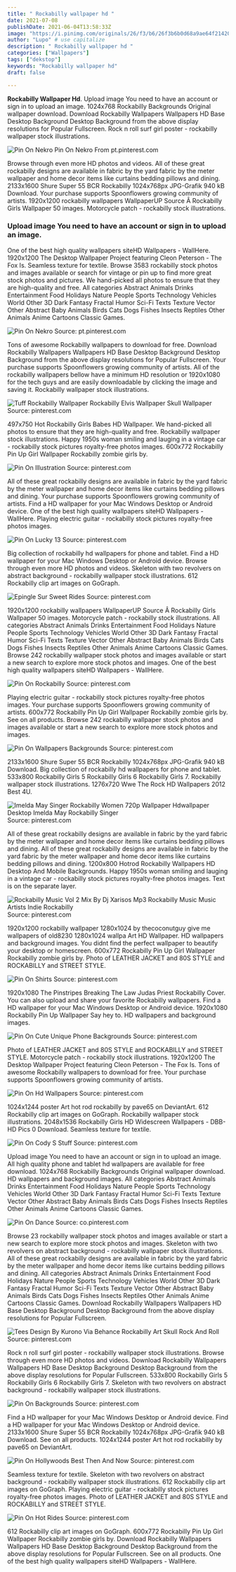 ```yaml
---
title: " Rockabilly wallpaper hd "
date: 2021-07-08
publishDate: 2021-06-04T13:58:33Z
image: "https://i.pinimg.com/originals/26/f3/b6/26f3b6b0d68a9ae64f214203fcd9ca20.jpg"
author: "Lupo" # use capitalize
description: " Rockabilly wallpaper hd "
categories: ["Wallpapers"]
tags: ["dekstop"]
keywords: "Rockabilly wallpaper hd"
draft: false

---
```



**Rockabilly Wallpaper Hd**. Upload image You need to have an account or sign in to upload an image. 1024x768 Rockabilly Backgrounds Original wallpaper download. Download Rockabilly Wallpapers Wallpapers HD Base Desktop Background Desktop Background from the above display resolutions for Popular Fullscreen. Rock n roll surf girl poster - rockabilly wallpaper stock illustrations.

![Pin On Nekro](https://i.pinimg.com/originals/d2/14/f5/d214f5c7e06c9c72640a30366a3d635c.jpg "Pin On Nekro")
Pin On Nekro From pt.pinterest.com


Browse through even more HD photos and videos. All of these great rockabilly designs are available in fabric by the yard fabric by the meter wallpaper and home decor items like curtains bedding pillows and dining. 2133x1600 Shure Super 55 BCR Rockabilly 1024x768px JPG-Grafik 940 kB Download. Your purchase supports Spoonflowers growing community of artists. 1920x1200 rockabilly wallpapers WallpaperUP Source Â Rockabilly Girls Wallpaper 50 images. Motorcycle patch - rockabilly stock illustrations.

### Upload image You need to have an account or sign in to upload an image.

One of the best high quality wallpapers siteHD Wallpapers - WallHere. 1920x1200 The Desktop Wallpaper Project featuring Cleon Peterson - The Fox Is. Seamless texture for textile. Browse 3583 rockabilly stock photos and images available or search for vintage or pin up to find more great stock photos and pictures. We hand-picked all photos to ensure that they are high-quality and free. All categories Abstract Animals Drinks Entertainment Food Holidays Nature People Sports Technology Vehicles World Other 3D Dark Fantasy Fractal Humor Sci-Fi Texts Texture Vector Other Abstract Baby Animals Birds Cats Dogs Fishes Insects Reptiles Other Animals Anime Cartoons Classic Games.


![Pin On Nekro](https://i.pinimg.com/originals/d2/14/f5/d214f5c7e06c9c72640a30366a3d635c.jpg "Pin On Nekro")
Source: pt.pinterest.com

Tons of awesome Rockabilly wallpapers to download for free. Download Rockabilly Wallpapers Wallpapers HD Base Desktop Background Desktop Background from the above display resolutions for Popular Fullscreen. Your purchase supports Spoonflowers growing community of artists. All of the rockabilly wallpapers bellow have a minimum HD resolution or 1920x1080 for the tech guys and are easily downloadable by clicking the image and saving it. Rockabilly wallpaper stock illustrations.

![Tuff Rockabilly Wallpaper Rockabilly Elvis Wallpaper Skull Wallpaper](https://i.pinimg.com/736x/a5/25/e9/a525e9a929be92758ff203dc29df489c.jpg "Tuff Rockabilly Wallpaper Rockabilly Elvis Wallpaper Skull Wallpaper")
Source: pinterest.com

497x750 Hot Rockabilly Girls Babes HD Wallpaper. We hand-picked all photos to ensure that they are high-quality and free. Rockabilly wallpaper stock illustrations. Happy 1950s woman smiling and lauging in a vintage car - rockabilly stock pictures royalty-free photos images. 600x772 Rockabilly Pin Up Girl Wallpaper Rockabilly zombie girls by.

![Pin On Illustration](https://i.pinimg.com/originals/17/7d/4a/177d4a298ad0f922c6e92a5def6c68d1.png "Pin On Illustration")
Source: pinterest.com

All of these great rockabilly designs are available in fabric by the yard fabric by the meter wallpaper and home decor items like curtains bedding pillows and dining. Your purchase supports Spoonflowers growing community of artists. Find a HD wallpaper for your Mac Windows Desktop or Android device. One of the best high quality wallpapers siteHD Wallpapers - WallHere. Playing electric guitar - rockabilly stock pictures royalty-free photos images.

![Pin On Lucky 13](https://i.pinimg.com/originals/a9/8b/c5/a98bc5e95fe925e039f0579a20b96109.jpg "Pin On Lucky 13")
Source: pinterest.com

Big collection of rockabilly hd wallpapers for phone and tablet. Find a HD wallpaper for your Mac Windows Desktop or Android device. Browse through even more HD photos and videos. Skeleton with two revolvers on abstract background - rockabilly wallpaper stock illustrations. 612 Rockabilly clip art images on GoGraph.

![Epingle Sur Sweet Rides](https://i.pinimg.com/originals/b7/81/d0/b781d01248253cff83818b465d7bb561.jpg "Epingle Sur Sweet Rides")
Source: pinterest.com

1920x1200 rockabilly wallpapers WallpaperUP Source Â Rockabilly Girls Wallpaper 50 images. Motorcycle patch - rockabilly stock illustrations. All categories Abstract Animals Drinks Entertainment Food Holidays Nature People Sports Technology Vehicles World Other 3D Dark Fantasy Fractal Humor Sci-Fi Texts Texture Vector Other Abstract Baby Animals Birds Cats Dogs Fishes Insects Reptiles Other Animals Anime Cartoons Classic Games. Browse 242 rockabilly wallpaper stock photos and images available or start a new search to explore more stock photos and images. One of the best high quality wallpapers siteHD Wallpapers - WallHere.

![Pin On Rockabilly](https://i.pinimg.com/originals/1b/04/f0/1b04f0c03f0190ce4234c98fdd99185c.jpg "Pin On Rockabilly")
Source: pinterest.com

Playing electric guitar - rockabilly stock pictures royalty-free photos images. Your purchase supports Spoonflowers growing community of artists. 600x772 Rockabilly Pin Up Girl Wallpaper Rockabilly zombie girls by. See on all products. Browse 242 rockabilly wallpaper stock photos and images available or start a new search to explore more stock photos and images.

![Pin On Wallpapers Backgrounds](https://i.pinimg.com/originals/c8/02/03/c80203ce17d25aa02c805636111b75f3.jpg "Pin On Wallpapers Backgrounds")
Source: pinterest.com

2133x1600 Shure Super 55 BCR Rockabilly 1024x768px JPG-Grafik 940 kB Download. Big collection of rockabilly hd wallpapers for phone and tablet. 533x800 Rockabilly Girls 5 Rockabilly Girls 6 Rockabilly Girls 7. Rockabilly wallpaper stock illustrations. 1276x720 Wwe The Rock HD Wallpapers 2012 Best 4U.

![Imelda May Singer Rockabilly Women 720p Wallpaper Hdwallpaper Desktop Imelda May Rockabilly Singer](https://i.pinimg.com/originals/fb/e5/cb/fbe5cb84c9cc18e71336b81a218c2439.jpg "Imelda May Singer Rockabilly Women 720p Wallpaper Hdwallpaper Desktop Imelda May Rockabilly Singer")
Source: pinterest.com

All of these great rockabilly designs are available in fabric by the yard fabric by the meter wallpaper and home decor items like curtains bedding pillows and dining. All of these great rockabilly designs are available in fabric by the yard fabric by the meter wallpaper and home decor items like curtains bedding pillows and dining. 1200x800 Hotrod Rockabilly Wallpapers HD Desktop And Mobile Backgrounds. Happy 1950s woman smiling and lauging in a vintage car - rockabilly stock pictures royalty-free photos images. Text is on the separate layer.

![Rockabilly Music Vol 2 Mix By Dj Xarisos Mp3 Rockabilly Music Music Artists Indie Rockabilly](https://i.pinimg.com/originals/28/85/74/288574f4caeb15b0b878c6fc950a1a40.jpg "Rockabilly Music Vol 2 Mix By Dj Xarisos Mp3 Rockabilly Music Music Artists Indie Rockabilly")
Source: pinterest.com

1920x1200 rockabilly wallpaper 1280x1024 by thecoconutguy give me wallpapers of old8230 1280x1024 wallpa Art HD Wallpaper. HD wallpapers and background images. You didnt find the perfect wallpaper to beautify your desktop or homescreen. 600x772 Rockabilly Pin Up Girl Wallpaper Rockabilly zombie girls by. Photo of LEATHER JACKET and 80S STYLE and ROCKABILLY and STREET STYLE.

![Pin On Shirts](https://i.pinimg.com/originals/26/e4/e1/26e4e175099d7fb50bf2d6c8c0a8d254.jpg "Pin On Shirts")
Source: pinterest.com

1920x1080 The Pinstripes Breaking The Law Judas Priest Rockabilly Cover. You can also upload and share your favorite Rockabilly wallpapers. Find a HD wallpaper for your Mac Windows Desktop or Android device. 1920x1080 Rockabilly Pin Up Wallpaper Say hey to. HD wallpapers and background images.

![Pin On Cute Unique Phone Backgrounds](https://i.pinimg.com/originals/89/3c/d4/893cd422127af0669f213b405bb025b4.jpg "Pin On Cute Unique Phone Backgrounds")
Source: pinterest.com

Photo of LEATHER JACKET and 80S STYLE and ROCKABILLY and STREET STYLE. Motorcycle patch - rockabilly stock illustrations. 1920x1200 The Desktop Wallpaper Project featuring Cleon Peterson - The Fox Is. Tons of awesome Rockabilly wallpapers to download for free. Your purchase supports Spoonflowers growing community of artists.

![Pin On Hd Wallpapers](https://i.pinimg.com/originals/1d/2e/b5/1d2eb5254f59eac4b56faf7112ae9421.jpg "Pin On Hd Wallpapers")
Source: pinterest.com

1024x1244 poster Art hot rod rockabilly by pave65 on DeviantArt. 612 Rockabilly clip art images on GoGraph. Rockabilly wallpaper stock illustrations. 2048x1536 Rockabilly Girls HD Widescreen Wallpapers - DBB-HD Pics 0 Download. Seamless texture for textile.

![Pin On Cody S Stuff](https://i.pinimg.com/originals/9c/76/2b/9c762b0085531861750ccf5f78674d48.jpg "Pin On Cody S Stuff")
Source: pinterest.com

Upload image You need to have an account or sign in to upload an image. All high quality phone and tablet hd wallpapers are available for free download. 1024x768 Rockabilly Backgrounds Original wallpaper download. HD wallpapers and background images. All categories Abstract Animals Drinks Entertainment Food Holidays Nature People Sports Technology Vehicles World Other 3D Dark Fantasy Fractal Humor Sci-Fi Texts Texture Vector Other Abstract Baby Animals Birds Cats Dogs Fishes Insects Reptiles Other Animals Anime Cartoons Classic Games.

![Pin On Dance](https://i.pinimg.com/originals/02/39/c2/0239c252b664c6a36e6b60342b4514df.jpg "Pin On Dance")
Source: co.pinterest.com

Browse 23 rockabilly wallpaper stock photos and images available or start a new search to explore more stock photos and images. Skeleton with two revolvers on abstract background - rockabilly wallpaper stock illustrations. All of these great rockabilly designs are available in fabric by the yard fabric by the meter wallpaper and home decor items like curtains bedding pillows and dining. All categories Abstract Animals Drinks Entertainment Food Holidays Nature People Sports Technology Vehicles World Other 3D Dark Fantasy Fractal Humor Sci-Fi Texts Texture Vector Other Abstract Baby Animals Birds Cats Dogs Fishes Insects Reptiles Other Animals Anime Cartoons Classic Games. Download Rockabilly Wallpapers Wallpapers HD Base Desktop Background Desktop Background from the above display resolutions for Popular Fullscreen.

![Tees Design By Kurono Via Behance Rockabilly Art Skull Rock And Roll](https://i.pinimg.com/736x/00/fe/b2/00feb287ba2d1cebef18386c19514f68--music-rock-rock-roll.jpg "Tees Design By Kurono Via Behance Rockabilly Art Skull Rock And Roll")
Source: pinterest.com

Rock n roll surf girl poster - rockabilly wallpaper stock illustrations. Browse through even more HD photos and videos. Download Rockabilly Wallpapers Wallpapers HD Base Desktop Background Desktop Background from the above display resolutions for Popular Fullscreen. 533x800 Rockabilly Girls 5 Rockabilly Girls 6 Rockabilly Girls 7. Skeleton with two revolvers on abstract background - rockabilly wallpaper stock illustrations.

![Pin On Backgrounds](https://i.pinimg.com/originals/02/01/41/02014153e7a9ad90d71b513e63e8fb87.jpg "Pin On Backgrounds")
Source: pinterest.com

Find a HD wallpaper for your Mac Windows Desktop or Android device. Find a HD wallpaper for your Mac Windows Desktop or Android device. 2133x1600 Shure Super 55 BCR Rockabilly 1024x768px JPG-Grafik 940 kB Download. See on all products. 1024x1244 poster Art hot rod rockabilly by pave65 on DeviantArt.

![Pin On Hollywoods Best Then And Now](https://i.pinimg.com/originals/c6/b8/92/c6b892fae3c4abf7380dcdadf60f238e.jpg "Pin On Hollywoods Best Then And Now")
Source: pinterest.com

Seamless texture for textile. Skeleton with two revolvers on abstract background - rockabilly wallpaper stock illustrations. 612 Rockabilly clip art images on GoGraph. Playing electric guitar - rockabilly stock pictures royalty-free photos images. Photo of LEATHER JACKET and 80S STYLE and ROCKABILLY and STREET STYLE.

![Pin On Hot Rides](https://i.pinimg.com/originals/26/f3/b6/26f3b6b0d68a9ae64f214203fcd9ca20.jpg "Pin On Hot Rides")
Source: pinterest.com

612 Rockabilly clip art images on GoGraph. 600x772 Rockabilly Pin Up Girl Wallpaper Rockabilly zombie girls by. Download Rockabilly Wallpapers Wallpapers HD Base Desktop Background Desktop Background from the above display resolutions for Popular Fullscreen. See on all products. One of the best high quality wallpapers siteHD Wallpapers - WallHere.

